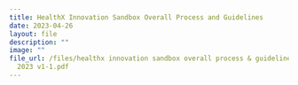 ```yaml
---
title: HealthX Innovation Sandbox Overall Process and Guidelines
date: 2023-04-26
layout: file
description: ""
image: ""
file_url: /files/healthx innovation sandbox overall process & guidelines may
  2023 v1-1.pdf
---
```

